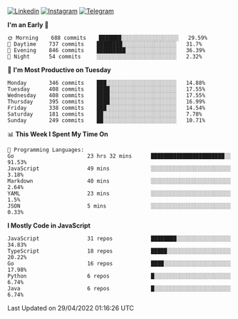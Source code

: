 [![Linkedin](https://img.shields.io/badge/-Archie-blue?style=flat-square&labelColor=gray&logo=Linkedin&logoColor=white&link=https://www.linkedin.com/in/archisdi)](https://www.linkedin.com/in/archisdi)
[![Instagram](https://img.shields.io/badge/-@archisdi-orange?style=flat-square&labelColor=gray&logo=Instagram&logoColor=white&link=https://www.instagram.com/archisdi)](https://www.instagram.com/archisdi)
[![Telegram](https://img.shields.io/badge/-aai-informational?style=flat-square&labelColor=gray&logo=telegram&logoColor=white&link=https://t.me/archisdi)](https://t.me/archisdi)

<!--START_SECTION:waka-->
**I'm an Early 🐤** 

```text
🌞 Morning    688 commits    ███████░░░░░░░░░░░░░░░░░░   29.59% 
🌆 Daytime    737 commits    ████████░░░░░░░░░░░░░░░░░   31.7% 
🌃 Evening    846 commits    █████████░░░░░░░░░░░░░░░░   36.39% 
🌙 Night      54 commits     ░░░░░░░░░░░░░░░░░░░░░░░░░   2.32%

```
📅 **I'm Most Productive on Tuesday** 

```text
Monday       346 commits    ███░░░░░░░░░░░░░░░░░░░░░░   14.88% 
Tuesday      408 commits    ████░░░░░░░░░░░░░░░░░░░░░   17.55% 
Wednesday    408 commits    ████░░░░░░░░░░░░░░░░░░░░░   17.55% 
Thursday     395 commits    ████░░░░░░░░░░░░░░░░░░░░░   16.99% 
Friday       338 commits    ███░░░░░░░░░░░░░░░░░░░░░░   14.54% 
Saturday     181 commits    ██░░░░░░░░░░░░░░░░░░░░░░░   7.78% 
Sunday       249 commits    ██░░░░░░░░░░░░░░░░░░░░░░░   10.71%

```


📊 **This Week I Spent My Time On** 

```text
💬 Programming Languages: 
Go                       23 hrs 32 mins      ███████████████████████░░   91.53% 
JavaScript               49 mins             ░░░░░░░░░░░░░░░░░░░░░░░░░   3.18% 
Markdown                 40 mins             ░░░░░░░░░░░░░░░░░░░░░░░░░   2.64% 
YAML                     23 mins             ░░░░░░░░░░░░░░░░░░░░░░░░░   1.5% 
JSON                     5 mins              ░░░░░░░░░░░░░░░░░░░░░░░░░   0.33%

```

**I Mostly Code in JavaScript** 

```text
JavaScript               31 repos            ████████░░░░░░░░░░░░░░░░░   34.83% 
TypeScript               18 repos            █████░░░░░░░░░░░░░░░░░░░░   20.22% 
Go                       16 repos            ████░░░░░░░░░░░░░░░░░░░░░   17.98% 
Python                   6 repos             █░░░░░░░░░░░░░░░░░░░░░░░░   6.74% 
Java                     6 repos             █░░░░░░░░░░░░░░░░░░░░░░░░   6.74%

```



 Last Updated on 29/04/2022 01:16:26 UTC
<!--END_SECTION:waka-->
